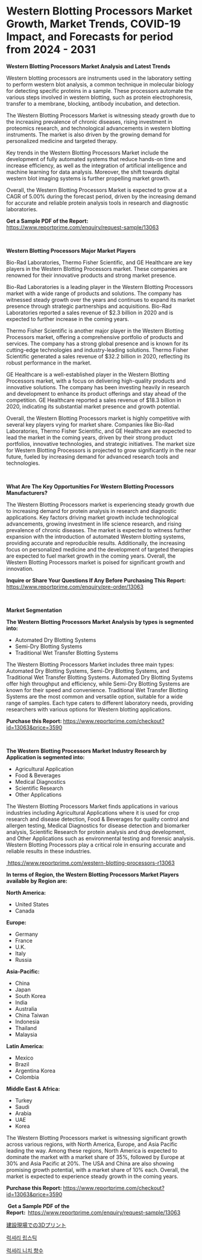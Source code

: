 <p><h1>Western Blotting Processors Market Growth, Market Trends, COVID-19 Impact, and Forecasts for period from 2024 - 2031</h1></p><p><strong>Western Blotting Processors Market Analysis and Latest Trends</strong></p>
<p><p>Western blotting processors are instruments used in the laboratory setting to perform western blot analysis, a common technique in molecular biology for detecting specific proteins in a sample. These processors automate the various steps involved in western blotting, such as protein electrophoresis, transfer to a membrane, blocking, antibody incubation, and detection.</p><p>The Western Blotting Processors Market is witnessing steady growth due to the increasing prevalence of chronic diseases, rising investment in proteomics research, and technological advancements in western blotting instruments. The market is also driven by the growing demand for personalized medicine and targeted therapy.</p><p>Key trends in the Western Blotting Processors Market include the development of fully automated systems that reduce hands-on time and increase efficiency, as well as the integration of artificial intelligence and machine learning for data analysis. Moreover, the shift towards digital western blot imaging systems is further propelling market growth.</p><p>Overall, the Western Blotting Processors Market is expected to grow at a CAGR of 5.00% during the forecast period, driven by the increasing demand for accurate and reliable protein analysis tools in research and diagnostic laboratories.</p></p>
<p><strong>Get a Sample PDF of the Report:&nbsp;</strong> <a href="https://www.reportprime.com/enquiry/request-sample/13063">https://www.reportprime.com/enquiry/request-sample/13063</a></p>
<p>&nbsp;</p>
<p><strong>Western Blotting Processors Major Market Players</strong></p>
<p><p>Bio-Rad Laboratories, Thermo Fisher Scientific, and GE Healthcare are key players in the Western Blotting Processors market. These companies are renowned for their innovative products and strong market presence.</p><p>Bio-Rad Laboratories is a leading player in the Western Blotting Processors market with a wide range of products and solutions. The company has witnessed steady growth over the years and continues to expand its market presence through strategic partnerships and acquisitions. Bio-Rad Laboratories reported a sales revenue of $2.3 billion in 2020 and is expected to further increase in the coming years.</p><p>Thermo Fisher Scientific is another major player in the Western Blotting Processors market, offering a comprehensive portfolio of products and services. The company has a strong global presence and is known for its cutting-edge technologies and industry-leading solutions. Thermo Fisher Scientific generated a sales revenue of $32.2 billion in 2020, reflecting its robust performance in the market.</p><p>GE Healthcare is a well-established player in the Western Blotting Processors market, with a focus on delivering high-quality products and innovative solutions. The company has been investing heavily in research and development to enhance its product offerings and stay ahead of the competition. GE Healthcare reported a sales revenue of $18.3 billion in 2020, indicating its substantial market presence and growth potential.</p><p>Overall, the Western Blotting Processors market is highly competitive with several key players vying for market share. Companies like Bio-Rad Laboratories, Thermo Fisher Scientific, and GE Healthcare are expected to lead the market in the coming years, driven by their strong product portfolios, innovative technologies, and strategic initiatives. The market size for Western Blotting Processors is projected to grow significantly in the near future, fueled by increasing demand for advanced research tools and technologies.</p></p>
<p>&nbsp;</p>
<p><strong>What Are The Key Opportunities For Western Blotting Processors Manufacturers?</strong></p>
<p><p>The Western Blotting Processors market is experiencing steady growth due to increasing demand for protein analysis in research and diagnostic applications. Key factors driving market growth include technological advancements, growing investment in life science research, and rising prevalence of chronic diseases. The market is expected to witness further expansion with the introduction of automated Western blotting systems, providing accurate and reproducible results. Additionally, the increasing focus on personalized medicine and the development of targeted therapies are expected to fuel market growth in the coming years. Overall, the Western Blotting Processors market is poised for significant growth and innovation.</p></p>
<p><strong>Inquire or Share Your Questions If Any Before Purchasing This Report:</strong> <a href="https://www.reportprime.com/enquiry/pre-order/13063">https://www.reportprime.com/enquiry/pre-order/13063</a></p>
<p>&nbsp;</p>
<p><strong>Market Segmentation</strong></p>
<p><strong>The Western Blotting Processors Market Analysis by types is segmented into:</strong></p>
<p><ul><li>Automated Dry Blotting Systems</li><li>Semi-Dry Blotting Systems</li><li>Traditional Wet Transfer Blotting Systems</li></ul></p>
<p><p>The Western Blotting Processors Market includes three main types: Automated Dry Blotting Systems, Semi-Dry Blotting Systems, and Traditional Wet Transfer Blotting Systems. Automated Dry Blotting Systems offer high throughput and efficiency, while Semi-Dry Blotting Systems are known for their speed and convenience. Traditional Wet Transfer Blotting Systems are the most common and versatile option, suitable for a wide range of samples. Each type caters to different laboratory needs, providing researchers with various options for Western blotting applications.</p></p>
<p><strong>Purchase this Report:&nbsp;</strong><a href="https://www.reportprime.com/checkout?id=13063&price=3590">https://www.reportprime.com/checkout?id=13063&price=3590</a></p>
<p>&nbsp;</p>
<p><strong>The Western Blotting Processors Market Industry Research by Application is segmented into:</strong></p>
<p><ul><li>Agricultural Application</li><li>Food & Beverages</li><li>Medical Diagnostics</li><li>Scientific Research</li><li>Other Applications</li></ul></p>
<p><p>The Western Blotting Processors Market finds applications in various industries including Agricultural Applications where it is used for crop research and disease detection, Food & Beverages for quality control and allergen testing, Medical Diagnostics for disease detection and biomarker analysis, Scientific Research for protein analysis and drug development, and Other Applications such as environmental testing and forensic analysis. Western Blotting Processors play a critical role in ensuring accurate and reliable results in these industries.</p></p>
<p><a href="https://www.reportprime.com/western-blotting-processors-r13063">&nbsp;https://www.reportprime.com/western-blotting-processors-r13063</a></p>
<p><strong>In terms of Region, the Western Blotting Processors Market Players available by Region are:</strong></p>
<p>
    <p> <strong> North America: </strong>
        <ul>
            <li>United States</li>
            <li>Canada</li>
        </ul>
        </p> 
    <p> <strong> Europe: </strong>
        <ul>
            <li>Germany</li>
            <li>France</li>
            <li>U.K.</li>
            <li>Italy</li>
            <li>Russia</li>
        </ul>
        </p> 
    <p> <strong> Asia-Pacific: </strong>
        <ul>
            <li>China</li>
            <li>Japan</li>
            <li>South Korea</li>
            <li>India</li>
            <li>Australia</li>
            <li>China Taiwan</li>
            <li>Indonesia</li>
            <li>Thailand</li>
            <li>Malaysia</li>
        </ul>
        </p> 
    <p> <strong> Latin America: </strong>
        <ul>
            <li>Mexico</li>
            <li>Brazil</li>
            <li>Argentina Korea</li>
            <li>Colombia</li>
        </ul>
        </p> 
    <p> <strong> Middle East & Africa: </strong>
        <ul>
            <li>Turkey</li>
            <li>Saudi</li>
            <li>Arabia</li>
            <li>UAE</li>
            <li>Korea</li>
        </ul>
    </p>
    </p>
<p><p>The Western Blotting Processors market is witnessing significant growth across various regions, with North America, Europe, and Asia Pacific leading the way. Among these regions, North America is expected to dominate the market with a market share of 35%, followed by Europe at 30% and Asia Pacific at 20%. The USA and China are also showing promising growth potential, with a market share of 10% each. Overall, the market is expected to experience steady growth in the coming years.</p></p>
<p><strong>Purchase this Report: </strong><a href="https://www.reportprime.com/checkout?id=13063&price=3590">https://www.reportprime.com/checkout?id=13063&price=3590</a></p>
<p>&nbsp;<strong>Get a Sample PDF of the Report:&nbsp;&nbsp;</strong><a href="https://www.reportprime.com/enquiry/request-sample/13063">https://www.reportprime.com/enquiry/request-sample/13063</a></p>
<p><strong></strong></p>
<p><p><a href="https://github.com/EthanMorar2011/Market-Research-Report-List-1/blob/main/370759520806.md">建設現場での3Dプリント</a></p><p><a href="https://github.com/WilburKihn5676/Market-Research-Report-List-1/blob/main/216857819275.md">럭셔리 립스틱</a></p><p><a href="https://github.com/wallacBahrtyinger567686/Market-Research-Report-List-1/blob/main/360939919276.md">럭셔리 니치 향수</a></p></p>